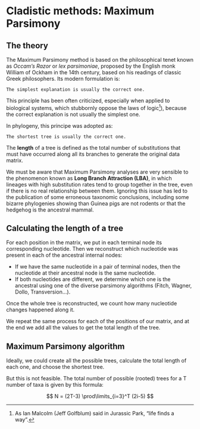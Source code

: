 # Cladistic methods: Maximum Parsimony

## The theory

The Maximum Parsimony method is based on the philosophical tenet known as *Occam’s Razor* or *lex parsimoniae*, proposed by the English monk William of Ockham in the 14th century, based on his readings of classic Greek philosophers. Its modern formulation is:

```
The simplest explanation is usually the correct one.
```

This principle has been often criticized, especially when applied to biological systems, which stubbornly oppose the laws of logic[^1]), because the correct explanation is not usually the simplest one.

In phylogeny, this principe was adopted as:

```
The shortest tree is usually the correct one.
```

The **length** of a tree is defined as the total number of substitutions that must have occurred along all its branches to generate the original data matrix.

We must be aware that Maximum Parsimony analyses are very sensible to the phenomenon known as **Long Branch Attraction (LBA)**, in which lineages with high substitution rates tend to group together in the tree, even if there is no real relationship between them. Ignoring this issue has led to the publication of some erroneous taxonomic conclusions, including some bizarre phylogenies showing than Guinea pigs are not rodents or that the hedgehog is the ancestral mammal. 

## Calculating the length of a tree

For each position in the matrix, we put in each terminal node its corresponding nucleotide. Then we reconstruct which nucleotide was present in each of the ancestral internal nodes:

-	If we have the same nucleotide in a pair of terminal nodes, then the nucleotide at their ancestral node is the same nucleotide.
-	If both nucleotides are different, we determine which one is the ancestral using one of the diverse parsimony algorithms (Fitch, Wagner, Dollo, Transversion...).

Once the whole tree is reconstructed, we count how many nucleotide changes happened along it.

We repeat the same process for each of the positions of our matrix, and at the end we add all the values to get the total length of the tree.

## Maximum Parsimony algorithm

Ideally, we could create all the possible trees, calculate the total length of each one, and choose the shortest tree.

But this is not feasible. The total number of possible (rooted) trees for a T number of taxa is given by this formula:

$$
N = (2T-3) \prod\limits_{i=3}^T (2i-5)
$$




[^1]: As Ian Malcolm (Jeff Golfblum) said in Jurassic Park, “life finds a way”.
